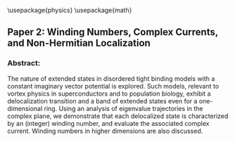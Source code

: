 \usepackage{physics} 
\usepackage{math}

## Paper 2: Winding Numbers, Complex Currents, and Non-Hermitian Localization

### Abstract:

The nature of extended states in disordered tight binding models with a constant imaginary vector
potential is explored. Such models, relevant to vortex physics in superconductors and to population
biology, exhibit a delocalization transition and a band of extended states even for a one-dimensional
ring. Using an analysis of eigenvalue trajectories in the complex plane, we demonstrate that each
delocalized state is characterized by an (integer) winding number, and evaluate the associated complex
current. Winding numbers in higher dimensions are also discussed.
